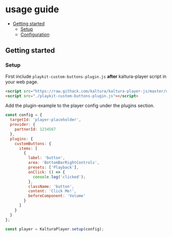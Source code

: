 # usage guide

- [Getting started](#getting-started)
  - [Setup](#setup)
  - [Configuration](#configuration)

## Getting started

### Setup

First include `playkit-custom-buttons-plugin.js` **after** kaltura-player script in your web page.

```html
<script src="https://raw.githack.com/kaltura/kaltura-player-js/master/dist/kaltura-ovp-player.js"></script>
<script src="./playkit-custom-buttons-plugin.js"></script>
```

Add the plugin-example to the player config under the plugins section.

```js
const config = {
  targetId: 'player-placeholder',
  provider: {
    partnerId: 1234567
  },
  plugins: {
    customButtons: {
      items: [
        {
          label: 'button',
          area: 'BottomBarRightControls',
          presets: ['Playback'],
          onClick: () => {
            console.log('clicked');
          },
          className: 'button',
          content: 'Click Me!',
          beforeComponent: 'Volume'
        }
      ]
    }
  }
};

const player = KalturaPlayer.setup(config);
```